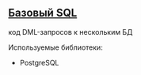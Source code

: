 <h2>
  <a href="https://github.com/myshasolin/yandex_practicum/tree/main/15%20%D0%91%D0%B0%D0%B7%D0%BE%D0%B2%D1%8B%D0%B9%20SQL">
    Базовый SQL
  </a>
</h2>

<p>
  код DML-запросов к нескольким БД
</p>

<p>
  Используемые библиотеки:
</p>
<ul>
  <li>PostgreSQL</li>
</ul>
